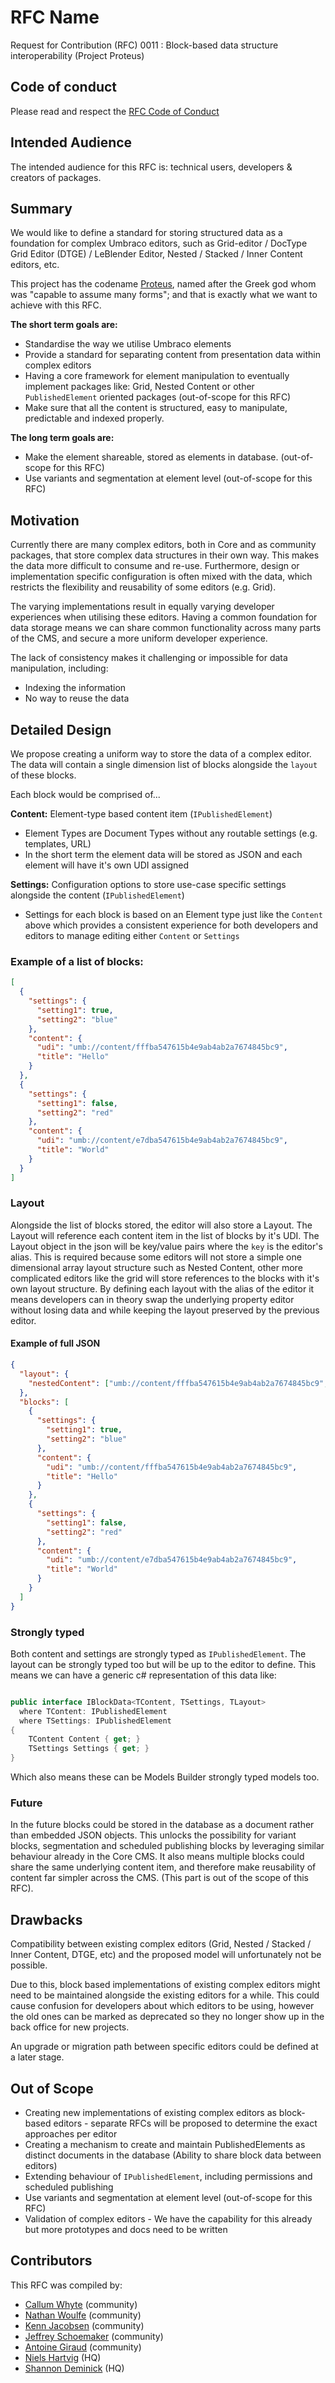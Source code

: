 # RFC Name

Request for Contribution (RFC) 0011 : Block-based data structure interoperability (Project Proteus)

## Code of conduct

Please read and respect the [RFC Code of Conduct](https://github.com/umbraco/rfcs/blob/master/CODE_OF_CONDUCT.md)

## Intended Audience

The intended audience for this RFC is: technical users, developers & creators of packages.

## Summary

We would like to define a standard for storing structured data as a foundation for complex Umbraco editors, such as Grid-editor / DocType Grid Editor (DTGE) / LeBlender Editor, Nested / Stacked / Inner Content editors, etc.

This project has the codename [Proteus](https://en.wikipedia.org/wiki/Proteus), named after the Greek god whom was "capable to assume many forms"; and that is exactly what we want to achieve with this RFC.

**The short term goals are:**
- Standardise the way we utilise Umbraco elements
- Provide a standard for separating content from presentation data within complex editors
- Having a core framework for element manipulation to eventually implement packages like: Grid, Nested Content or other `PublishedElement` oriented packages (out-of-scope for this RFC)
- Make sure that all the content is structured, easy to manipulate, predictable and indexed properly.

**The long term goals are:**
- Make the element shareable, stored as elements in database. (out-of-scope for this RFC)
- Use variants and segmentation at element level (out-of-scope for this RFC)

## Motivation

Currently there are many complex editors, both in Core and as community packages, that store complex data structures in their own way. This makes the data more difficult to consume and re-use. Furthermore, design or implementation specific configuration is often mixed with the data, which restricts the flexibility and reusability of some editors (e.g. Grid).

The varying implementations result in equally varying developer experiences when utilising these editors. Having a common foundation for data storage means we can share common functionality across many parts of the CMS, and secure a more uniform developer experience.

The lack of consistency makes it challenging or impossible for data manipulation, including: 
- Indexing the information
- No way to reuse the data

## Detailed Design

We propose creating a uniform way to store the data of a complex editor. The data will contain a single dimension list of blocks alongside the `layout` of these blocks. 

Each block would be comprised of...

**Content:** Element-type based content item (`IPublishedElement`)
  - Element Types are Document Types without any routable settings (e.g. templates, URL)
  - In the short term the element data will be stored as JSON and each element will have it's own UDI assigned

**Settings:** Configuration options to store use-case specific settings alongside the content (`IPublishedElement`)
  - Settings for each block is based on an Element type just like the `Content` above which provides a consistent experience for both developers and editors to manage editing either `Content` or `Settings`



### Example of a list of blocks:

```json
[
  {
    "settings": {
      "setting1": true,
      "setting2": "blue"
    }, 
    "content": {
      "udi": "umb://content/fffba547615b4e9ab4ab2a7674845bc9",
      "title": "Hello"
    }
  },
  {
    "settings": {
      "setting1": false,
      "setting2": "red"
    }, 
    "content": {
      "udi": "umb://content/e7dba547615b4e9ab4ab2a7674845bc9",
      "title": "World"
    }
  }
]
```

### Layout

Alongside the list of blocks stored, the editor will also store a Layout. The Layout will reference each content item in the list of blocks by it's UDI. The Layout object in the json will be key/value pairs where the `key` is the editor's alias. This is required because some editors will not store a simple one dimensional array layout structure such as Nested Content, other more complicated editors like the grid will store references to the blocks with it's own layout structure. By defining each layout with the alias of the editor it means developers can in theory swap the underlying property editor without losing data and while keeping the layout preserved by the previous editor.

#### Example of full JSON

```json
{
  "layout": {
    "nestedContent": ["umb://content/fffba547615b4e9ab4ab2a7674845bc9", "umb://content/e7dba547615b4e9ab4ab2a7674845bc9"]
  },
  "blocks": [
    {
      "settings": {
        "setting1": true,
        "setting2": "blue"
      }, 
      "content": {
        "udi": "umb://content/fffba547615b4e9ab4ab2a7674845bc9",
        "title": "Hello"
      }
    },
    {
      "settings": {
        "setting1": false,
        "setting2": "red"
      }, 
      "content": {
        "udi": "umb://content/e7dba547615b4e9ab4ab2a7674845bc9",
        "title": "World"
      }
    }
  ]
}

```

### Strongly typed

Both content and settings are strongly typed as `IPublishedElement`. The layout can be strongly typed too but will be up to the editor to define. This means we can have a generic c# representation of this data like:

```cs

public interface IBlockData<TContent, TSettings, TLayout>
  where TContent: IPublishedElement
  where TSettings: IPublishedElement
{
    TContent Content { get; }
    TSettings Settings { get; }
}
```

Which also means these can be Models Builder strongly typed models too. 

### Future

In the future blocks could be stored in the database as a document rather than embedded JSON objects. This unlocks the possibility for variant blocks, segmentation and scheduled publishing blocks by leveraging similar behaviour already in the Core CMS. It also means multiple blocks could share the same underlying content item, and therefore make reusability of content far simpler across the CMS. (This part is out of the scope of this RFC).

## Drawbacks

Compatibility between existing complex editors (Grid, Nested / Stacked / Inner Content, DTGE, etc) and the proposed model will unfortunately not be possible.

Due to this, block based implementations of existing complex editors might need to be maintained alongside the existing editors for a while. This could cause confusion for developers about which editors to be using, however the old ones can be marked as deprecated so they no longer show up in the back office for new projects.

An upgrade or migration path between specific editors could be defined at a later stage.

## Out of Scope

- Creating new implementations of existing complex editors as block-based editors - separate RFCs will be proposed to determine the exact approaches per editor
- Creating a mechanism to create and maintain PublishedElements as distinct documents in the database (Ability to share block data between editors)
- Extending behaviour of `IPublishedElement`, including permissions and scheduled publishing
- Use variants and segmentation at element level (out-of-scope for this RFC)
- Validation of complex editors - We have the capability for this already but more prototypes and docs need to be written

## Contributors

This RFC was compiled by:

- [Callum Whyte](https://twitter.com/callumbwhyte) (community)
- [Nathan Woulfe](https://twitter.com/nathanwoulfe) (community)
- [Kenn Jacobsen](https://twitter.com/KennJacobsen_DK) (community)
- [Jeffrey Schoemaker](https://twitter.com/jschoemaker1984) (community)
- [Antoine Giraud](https://twitter.com/aaantoinee) (community)
- [Niels Hartvig](https://twitter.com/thechiefunicorn) (HQ)
- [Shannon Deminick](https://twitter.com/shazwazza) (HQ)
